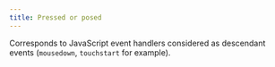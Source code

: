 ```yaml
---
title: Pressed or posed
---
```


Corresponds to JavaScript event handlers considered as descendant events (`mousedown`, `touchstart` for example).
